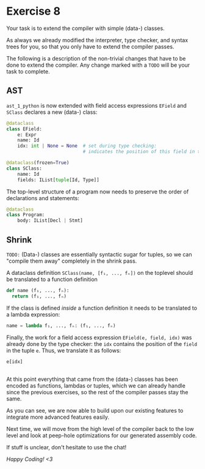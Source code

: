 # Exercise 8

Your task is to extend the compiler with simple (data-) classes.

As always we already modified the interpreter, type checker, and syntax trees for you, so that you only have to extend the compiler passes.

The following is a description of the non-trivial changes that have to be done to extend the compiler. Any change marked with a `TODO` will be your task to complete.

## AST

`ast_1_python` is now extended with field access expressions
`EField` and `SClass` declares a new (data-) class:

```py
@dataclass
class EField:
    e: Expr
    name: Id
    idx: int | None = None  # set during type checking:
                            # indicates the position of this field in the class

@dataclass(frozen=True)
class SClass:
    name: Id
    fields: IList[tuple[Id, Type]]
```

The top-level structure of a program now needs to preserve the order of declarations and statements:

```py
@dataclass
class Program:
    body: IList[Decl | Stmt]
```

## Shrink

`TODO:` (Data-) classes are essentially syntactic sugar for tuples,
so we can "compile them away" completely in the shrink pass.

A dataclass definition `SClass(name, [f₁, ..., fₙ])` on the toplevel should
be translated to a function definition

```py
def name (f₁, ..., fₙ):
  return (f₁, ..., fₙ)
```

If the class is defined *inside* a function definition it needs to be 
translated to a lambda expression:

```py
name = lambda f₁, ..., fₙ: (f₁, ..., fₙ)
```

Finally, the work for a field access expression `EField(e, field, idx)` was already 
done by the type checker: the `idx` contains the position of the `field` in the tuple `e`.
Thus, we translate it as follows:

```py
e[idx]
```

##

At this point everything that came from the (data-) classes has been encoded
as functions, lambdas or tuples, which we can
already handle since the previous exercises, so the rest of the
compiler passes stay the same.

As you can see, we are now able to build upon our existing features to integrate more advanced features easily.

Next time, we will move from the high level of the compiler back to the low level and look at peep-hole optimizations for our generated assembly code.

If stuff is unclear, don't hesitate to use the chat!

*Happy Coding! <3*
